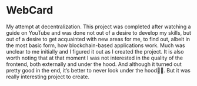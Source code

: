 # WebCard
My attempt at decentralization. This project was completed after watching a guide on YouTube and was done not out of a desire to develop my skills, but out of a desire to get acquainted with new areas for me, to find out, albeit in the most basic form, how blockchain-based applications work. Much was unclear to me initially and I figured it out as I created the project. It is also worth noting that at that moment I was not interested in the quality of the frontend, both externally and under the hood. And although it turned out pretty good in the end, it’s better to never look under the hood🗿🗿. But it was really interesting project to create.
